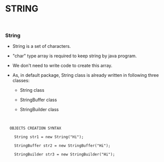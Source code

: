 # **STRING**

<br>

### **String**

+ String is a set of characters.

+ "char" type array is required to keep string by java program.

+ We don't need to write code to create this array.

+ As, in default package, String class is already written in following three classes:

  + String class

  + StringBuffer class

  + StringBuilder class

<br>

```
  OBJECTS CREATION SYNTAX

    String str1 = new String("Hi");

    StringBuffer str2 = new StringBuffer("Hi");
    
    StringBuilder str3 = new StringBuilder("Hi");
```
